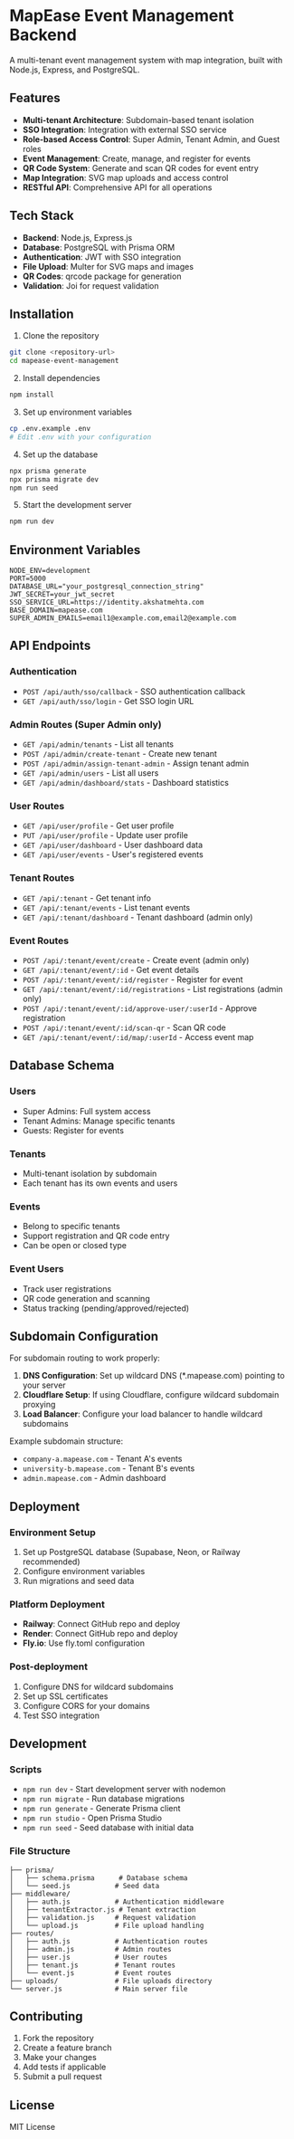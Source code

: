 # MapEase Event Management Backend

A multi-tenant event management system with map integration, built with Node.js, Express, and PostgreSQL.

## Features

- **Multi-tenant Architecture**: Subdomain-based tenant isolation
- **SSO Integration**: Integration with external SSO service
- **Role-based Access Control**: Super Admin, Tenant Admin, and Guest roles
- **Event Management**: Create, manage, and register for events
- **QR Code System**: Generate and scan QR codes for event entry
- **Map Integration**: SVG map uploads and access control
- **RESTful API**: Comprehensive API for all operations

## Tech Stack

- **Backend**: Node.js, Express.js
- **Database**: PostgreSQL with Prisma ORM
- **Authentication**: JWT with SSO integration
- **File Upload**: Multer for SVG maps and images
- **QR Codes**: qrcode package for generation
- **Validation**: Joi for request validation

## Installation

1. Clone the repository
```bash
git clone <repository-url>
cd mapease-event-management
```

2. Install dependencies
```bash
npm install
```

3. Set up environment variables
```bash
cp .env.example .env
# Edit .env with your configuration
```

4. Set up the database
```bash
npx prisma generate
npx prisma migrate dev
npm run seed
```

5. Start the development server
```bash
npm run dev
```

## Environment Variables

```env
NODE_ENV=development
PORT=5000
DATABASE_URL="your_postgresql_connection_string"
JWT_SECRET=your_jwt_secret
SSO_SERVICE_URL=https://identity.akshatmehta.com
BASE_DOMAIN=mapease.com
SUPER_ADMIN_EMAILS=email1@example.com,email2@example.com
```

## API Endpoints

### Authentication
- `POST /api/auth/sso/callback` - SSO authentication callback
- `GET /api/auth/sso/login` - Get SSO login URL

### Admin Routes (Super Admin only)
- `GET /api/admin/tenants` - List all tenants
- `POST /api/admin/create-tenant` - Create new tenant
- `POST /api/admin/assign-tenant-admin` - Assign tenant admin
- `GET /api/admin/users` - List all users
- `GET /api/admin/dashboard/stats` - Dashboard statistics

### User Routes
- `GET /api/user/profile` - Get user profile
- `PUT /api/user/profile` - Update user profile
- `GET /api/user/dashboard` - User dashboard data
- `GET /api/user/events` - User's registered events

### Tenant Routes
- `GET /api/:tenant` - Get tenant info
- `GET /api/:tenant/events` - List tenant events
- `GET /api/:tenant/dashboard` - Tenant dashboard (admin only)

### Event Routes
- `POST /api/:tenant/event/create` - Create event (admin only)
- `GET /api/:tenant/event/:id` - Get event details
- `POST /api/:tenant/event/:id/register` - Register for event
- `GET /api/:tenant/event/:id/registrations` - List registrations (admin only)
- `POST /api/:tenant/event/:id/approve-user/:userId` - Approve registration
- `POST /api/:tenant/event/:id/scan-qr` - Scan QR code
- `GET /api/:tenant/event/:id/map/:userId` - Access event map

## Database Schema

### Users
- Super Admins: Full system access
- Tenant Admins: Manage specific tenants
- Guests: Register for events

### Tenants
- Multi-tenant isolation by subdomain
- Each tenant has its own events and users

### Events
- Belong to specific tenants
- Support registration and QR code entry
- Can be open or closed type

### Event Users
- Track user registrations
- QR code generation and scanning
- Status tracking (pending/approved/rejected)

## Subdomain Configuration

For subdomain routing to work properly:

1. **DNS Configuration**: Set up wildcard DNS (*.mapease.com) pointing to your server
2. **Cloudflare Setup**: If using Cloudflare, configure wildcard subdomain proxying
3. **Load Balancer**: Configure your load balancer to handle wildcard subdomains

Example subdomain structure:
- `company-a.mapease.com` - Tenant A's events
- `university-b.mapease.com` - Tenant B's events
- `admin.mapease.com` - Admin dashboard

## Deployment

### Environment Setup
1. Set up PostgreSQL database (Supabase, Neon, or Railway recommended)
2. Configure environment variables
3. Run migrations and seed data

### Platform Deployment
- **Railway**: Connect GitHub repo and deploy
- **Render**: Connect GitHub repo and deploy
- **Fly.io**: Use fly.toml configuration

### Post-deployment
1. Configure DNS for wildcard subdomains
2. Set up SSL certificates
3. Configure CORS for your domains
4. Test SSO integration

## Development

### Scripts
- `npm run dev` - Start development server with nodemon
- `npm run migrate` - Run database migrations
- `npm run generate` - Generate Prisma client
- `npm run studio` - Open Prisma Studio
- `npm run seed` - Seed database with initial data

### File Structure
```
├── prisma/
│   ├── schema.prisma      # Database schema
│   └── seed.js           # Seed data
├── middleware/
│   ├── auth.js           # Authentication middleware
│   ├── tenantExtractor.js # Tenant extraction
│   ├── validation.js     # Request validation
│   └── upload.js         # File upload handling
├── routes/
│   ├── auth.js           # Authentication routes
│   ├── admin.js          # Admin routes
│   ├── user.js           # User routes
│   ├── tenant.js         # Tenant routes
│   └── event.js          # Event routes
├── uploads/              # File uploads directory
└── server.js             # Main server file
```

## Contributing

1. Fork the repository
2. Create a feature branch
3. Make your changes
4. Add tests if applicable
5. Submit a pull request

## License

MIT License
